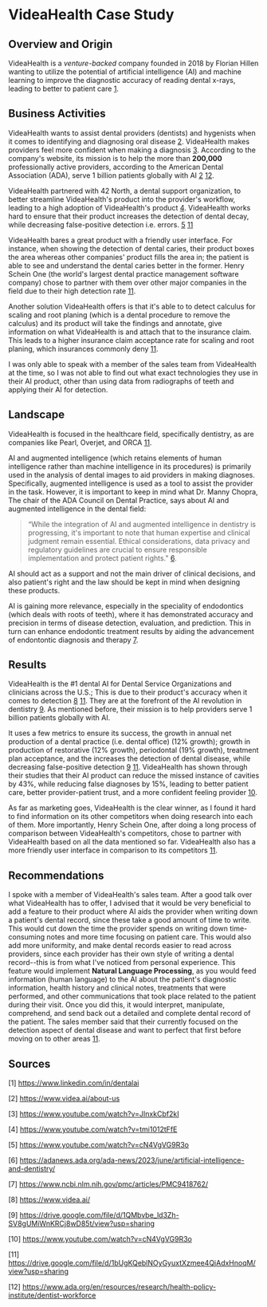 # VideaHealth Case Study

## Overview and Origin

VideaHealth is a *venture-backed* company founded in 2018 by Florian Hillen wanting to utilize the potential of artificial intelligence (AI) and machine learning to improve the diagnostic accuracy of reading dental x-rays, leading to better to patient care [1](https://www.linkedin.com/in/dentalai).

## Business Activities

VideaHealth wants to assist dental providers (dentists) and hygenists when it comes to identifying and diagnosing oral disease [2](https://www.videa.ai/about-us). VideaHealth makes providers feel more confident when making a diagnosis [3](https://www.youtube.com/watch?v=JInxkCbf2kI). According to the company's website, its mission is to help the more than **200,000** professionally active providers, according to the American Dental Association (ADA), serve 1 billion patients globally with AI [2](https://www.videa.ai/about-us) [12](https://www.ada.org/en/resources/research/health-policy-institute/dentist-workforce).

VideaHealth partnered with 42 North, a dental support organization, to better streamline VideaHealth's product into the provider's workflow, leading to a high adoption of VideaHealth's product [4](https://www.youtube.com/watch?v=tmi1012tFfE). VideaHealth works hard to ensure that their product increases the detection of dental decay, while decreasing false-positive detection i.e. errors. [5](https://www.youtube.com/watch?v=cN4VgVG9R3o) [11](https://drive.google.com/file/d/1bUgKQeblNOyGyuxtXzmee4QjAdxHnoqM/view?usp=sharing)

VideaHealth bares a great product with a friendly user interface. For instance, when showing the detection of dental caries, their product boxes the area whereas other companies' product fills the area in; the patient is able to see and understand the dental caries better in the former. Henry Schein One (the world's largest dental practice management software company) chose to partner with them over other major companies in the field due to their high detection rate [11](https://drive.google.com/file/d/1bUgKQeblNOyGyuxtXzmee4QjAdxHnoqM/view?usp=sharing).

Another solution VideaHealth offers is that it's able to to detect calculus for scaling and root planing (which is a dental procedure to remove the calculus) and its product will take the findings and annotate, give information on what VideaHealth is and attach that to the insurance claim. This leads to a higher insurance claim acceptance rate for scaling and root planing, which insurances commonly deny [11](https://drive.google.com/file/d/1bUgKQeblNOyGyuxtXzmee4QjAdxHnoqM/view?usp=sharing).

I was only able to speak with a member of the sales team from VideaHealth at the time, so I was not able to find out what exact technologies they use in their AI product, other than using data from radiographs of teeth and applying their AI for detection.


## Landscape

VideaHealth is focused in the healthcare field, specifically dentistry, as are companies like Pearl, Overjet, and ORCA [11](https://drive.google.com/file/d/1bUgKQeblNOyGyuxtXzmee4QjAdxHnoqM/view?usp=sharing). 

AI and augmented intelligence (which retains elements of human intelligence rather than machine intelligence in its procedures) is primarily used in the analysis of dental images to aid providers in making diagnoses. Specifically, augmented intelligence is used as a tool to assist the provider in the task. However, it is important to keep in mind what Dr. Manny Chopra, The chair of the ADA Council on Dental Practice, says about AI and augmented intelligence in the dental field:

> “While the integration of AI and augmented intelligence in dentistry is progressing, it's important to note that human expertise and clinical judgment remain essential. Ethical considerations, data privacy and regulatory guidelines are crucial to ensure responsible implementation and protect patient rights." [6](https://adanews.ada.org/ada-news/2023/june/artificial-intelligence-and-dentistry/).

AI should act as a support and not the main driver of clinical decisions, and also patient's right and the law should be kept in mind when designing these products.

AI is gaining more relevance, especially in the speciality of endodontics (which deals with roots of teeth), where it has demonstrated accuracy and precision in terms of disease detection, evaluation, and prediction. This in turn can enhance endodontic treatment results by aiding the advancement of endontontic diagnosis and therapy [7](https://www.ncbi.nlm.nih.gov/pmc/articles/PMC9418762/).

## Results

VideaHealth is the #1 dental AI for Dental Service Organizations and clinicians across the U.S.; This is due to their product's accuracy when it comes to detection [8](https://www.videa.ai/) [11](https://drive.google.com/file/d/1bUgKQeblNOyGyuxtXzmee4QjAdxHnoqM/view?usp=sharing). They are at the forefront of the AI revolution in dentistry [9](https://drive.google.com/file/d/1QMbvbe_ld3Zh-SV8gUMiWnKRCj8wD85t/view?usp=sharing). As mentioned before, their mission is to help providers serve 1 billion patients globally with AI. 

It uses a few metrics to ensure its success, the growth in annual net production of a dental practice (i.e. dental office) (12% growth); growth in production of restorative (12% growth), periodontal (19% growth), treatment plan acceptance, and the increases the detection of dental disease, while decreasing false-positive detection [9](https://drive.google.com/file/d/1QMbvbe_ld3Zh-SV8gUMiWnKRCj8wD85t/view?usp=sharing) [11](https://drive.google.com/file/d/1bUgKQeblNOyGyuxtXzmee4QjAdxHnoqM/view?usp=sharing). VideaHealth has shown through their studies that their AI product can reduce the missed instance of cavities by 43%, while reducing false diagnoses by 15%, leading to better patient care, better provider-patient trust, and a more confident feeling provider [10](https://www.youtube.com/watch?v=cN4VgVG9R3o).

As far as marketing goes, VideaHealth is the clear winner, as I found it hard to find information on its other competitors when doing research into each of them. More importantly, Henry Schein One, after doing a long process of comparison between VideaHealth's competitors, chose to partner with VideaHealth based on all the data mentioned so far. VideaHealth also has a more friendly user interface in comparison to its competitors [11](https://drive.google.com/file/d/1bUgKQeblNOyGyuxtXzmee4QjAdxHnoqM/view?usp=sharing). 

## Recommendations

I spoke with a member of VideaHealth's sales team. After a good talk over what VideaHealth has to offer, I advised that it would be very beneficial to add a feature to their product where AI aids the provider when writing down a patient's dental record, since these take a good amount of time to write. This would cut down the time the provider spends on writing down time-consuming notes and more time focusing on patient care. This would also add more uniformity, and make dental records easier to read across providers, since each provider has their own style of writing a dental record--this is from what I've noticed from personal experience. This feature would implement **Natural Language Processing**, as you would feed information (human language) to the AI about the patient's diagnostic information, health history and clinical notes, treatments that were performed, and other communications that took place related to the patient during their visit. Once you did this, it would interpret, manipulate, comprehend, and send back out a detailed and complete dental record of the patient. The sales member said that their currently focused on the detection aspect of dental disease and want to perfect that first before moving on to other areas [11](https://drive.google.com/file/d/1bUgKQeblNOyGyuxtXzmee4QjAdxHnoqM/view?usp=sharing).

## Sources

[1] https://www.linkedin.com/in/dentalai

[2] https://www.videa.ai/about-us

[3] https://www.youtube.com/watch?v=JInxkCbf2kI

[4] https://www.youtube.com/watch?v=tmi1012tFfE

[5] https://www.youtube.com/watch?v=cN4VgVG9R3o

[6] https://adanews.ada.org/ada-news/2023/june/artificial-intelligence-and-dentistry/

[7] https://www.ncbi.nlm.nih.gov/pmc/articles/PMC9418762/

[8] https://www.videa.ai/

[9] https://drive.google.com/file/d/1QMbvbe_ld3Zh-SV8gUMiWnKRCj8wD85t/view?usp=sharing

[10] https://www.youtube.com/watch?v=cN4VgVG9R3o

[11] https://drive.google.com/file/d/1bUgKQeblNOyGyuxtXzmee4QjAdxHnoqM/view?usp=sharing

[12] https://www.ada.org/en/resources/research/health-policy-institute/dentist-workforce
